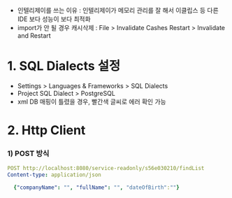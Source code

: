 - 인텔리제이를 쓰는 이유 : 인텔리제이가 메모리 관리를 잘 해서 이클립스 등 다른 IDE 보다 성능이 보다 최적화
- import가 안 될 경우 캐시삭제 : File > Invalidate Cashes Restart > Invalidate and Restart



# 1. SQL Dialects 설정
- Settings > Languages & Frameworks > SQL Dialects
- Project SQL Dialect > PostgreSQL
- xml DB 매핑이 틀렸을 경우, 빨간색 글씨로 에러 확인 가능

# 2. Http Client

### 1) POST 방식
```yml
POST http://localhost:8080/service-readonly/s56e030210/findList
Content-type: application/json

  {"companyName": "", "fullName": "", "dateOfBirth":""}

```